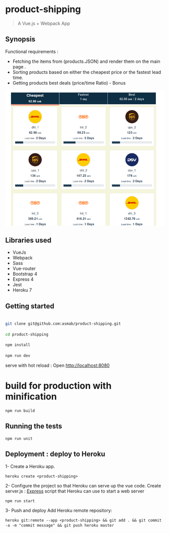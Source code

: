 # product-shipping

> A Vue.js  + Webpack App 

## Synopsis

Functional requirements :
- Fetching the items from (products.JSON) and render them on the main page .
- Sorting products based on either the cheapest price or the fastest lead time.
- Getting products best deals (price/time Ratio) - Bonus

![](screenshot.png) 

## Libraries used
* VueJs
* Webpack
* Sass
* Vue-router
* Bootstrap 4
* Express 4
* Jest
* Heroku 7

## Getting started

``` bash

git clone git@github.com:asmab/product-shipping.git

cd product-shipping

npm install

npm run dev 

```
serve with hot reload : Open [http://localhost:8080](http://localhost:8080)<br>

# build for production with minification
```
npm run build
```

## Running the tests
```
npm run unit
```

## Deployment : deploy to Heroku

1- Create a Heroku app.
```
heroku create <product-shipping>
```
2- Configure the project so that Heroku can serve up the vue code.
 Create server.js : [Express](https://expressjs.com/) script that Heroku can use to start a web server

```
npm run start
```

3- Push and deploy
 Add Heroku remote repository:
```
heroku git:remote --app <product-shipping> && git add . && git commit -a -m "commit message" && git push heroku master
```
